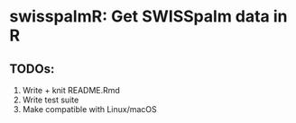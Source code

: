 # swisspalmR: Get SWISSpalm data in R

## TODOs:
1. Write + knit README.Rmd
2. Write test suite
3. Make compatible with Linux/macOS
